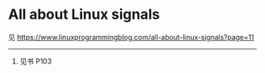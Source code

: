 # All about Linux signals

见 https://www.linuxprogrammingblog.com/all-about-linux-signals?page=11

---
1. 见书 P103
